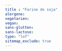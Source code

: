 ```yaml
---
title : "Farine de soja"
alergene:
vegetarien:
vegan:
sans-glutten:
sans-lactose:
type: "lof"
sitemap_exclude: true
--- 
```

